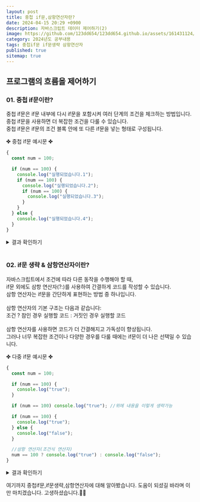 ```yaml
---
layout: post
title: 중첩 if문,삼항연산자란?
date: 2024-04-15 20:29 +0900
description: 자바스크립트 데이터 제어하기(2)
image: https://github.com/123dd654/123dd654.github.io/assets/161431124/1c57e978-a957-426a-9cd8-0162dad2f03c
category: 2024년도 공부내용
tags: 중첩if문 if문생략 삼항연산자
published: true
sitemap: true
---
```


## 프로그램의 흐름을 제어하기<br />

### 01. 중첩 if문이란?

중첩 if문은 if문 내부에 다시 if문을 포함시켜 여러 단계의 조건을 체크하는 방법입니다.<br />
중첩 if문을 사용하면 더 복잡한 조건을 다룰 수 있습니다.<br />
중첩 if문은 if문의 조건 블록 안에 또 다른 if문을 넣는 형태로 구성됩니다.

✤ 중첩 if문 예시문 ✤

```javascript
{
  const num = 100;

  if (num == 100) {
    console.log("실행되었습니다.1");
    if (num == 100) {
      console.log("실행되었습니다.2");
      if (num == 100) {
        console.log("실행되었습니다.3");
      }
    }
  } else {
    console.log("실행되었습니다.4");
  }
}
```

<div class="result">
<details>
   <summary>결과 확인하기</summary>
   <div>
         <b> 실행되었습니다.1 </b><br>
         <b> 실행되었습니다.2 </b><br>
         <b> 실행되었습니다.3 </b>
   </div>
</details>
</div>

<br />

### 02. if문 생략 & 삼항연산자이란?

자바스크립트에서 조건에 따라 다른 동작을 수행해야 할 때,<br />
if문 외에도 삼항 연산자(?:)를 사용하여 간결하게 코드를 작성할 수 있습니다.<br />
삼항 연산자는 if문을 간단하게 표현하는 방법 중 하나입니다.<br />
<br />
삼항 연산자의 기본 구조는 다음과 같습니다:<br />
조건 ? 참인 경우 실행할 코드 : 거짓인 경우 실행할 코드<br />
<br />
삼항 연산자를 사용하면 코드가 더 간결해지고 가독성이 향상됩니다.<br />
그러나 너무 복잡한 조건이나 다양한 경우를 다룰 때에는 if문이 더 나은 선택일 수 있습니다.

✤ 다중 if문 예시문 ✤

```javascript
{
  const num = 100;

  if (num == 100) {
    console.log("true");
  }

  if (num == 100) console.log("true"); //위에 내용을 이렇게 생략가능

  if (num == 100) {
    console.log("true");
  } else {
    console.log("false");
  }

  //삼항 연산자(조건식 연산자)
  num == 100 ? console.log("true") : console.log("false");
}
```

<div class="result">
<details>
   <summary>결과 확인하기</summary>
   <div>
         <b> true </b><br>
         <b> true </b><br>
         <b> true </b><br>
         <b> true </b>
   </div>
</details>
</div>

여기까지 중첩if문,if문생략,삼항연산자에 대해 알아봤습니다.
도움이 되셨길 바라며 이만 마치겠습니다.
고생하셨습니다.🫶😊
